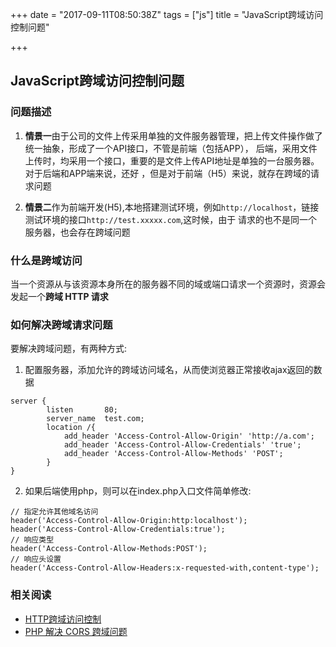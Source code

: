 +++
date = "2017-09-11T08:50:38Z"
tags = ["js"]
title = "JavaScript跨域访问控制问题"

+++

## JavaScript跨域访问控制问题

### 问题描述

1. **情景一**由于公司的文件上传采用单独的文件服务器管理，把上传文件操作做了统一抽象，形成了一个API接口，不管是前端（包括APP），
   后端，采用文件上传时，均采用一个接口，重要的是文件上传API地址是单独的一台服务器。对于后端和APP端来说，还好
   ，但是对于前端（H5）来说，就存在跨域的请求问题

2. **情景二**作为前端开发(H5),本地搭建测试环境，例如`http://localhost`，链接测试环境的接口`http://test.xxxxx.com`,这时候，由于
   请求的也不是同一个服务器，也会存在跨域问题

### 什么是跨域访问

当一个资源从与该资源本身所在的服务器不同的域或端口请求一个资源时，资源会发起一个**跨域 HTTP 请求**

### 如何解决跨域请求问题

要解决跨域问题，有两种方式:

1. 配置服务器，添加允许的跨域访问域名，从而使浏览器正常接收ajax返回的数据

```
server {
		listen       80;
		server_name  test.com;
		location /{
			add_header 'Access-Control-Allow-Origin' 'http://a.com';
			add_header 'Access-Control-Allow-Credentials' 'true';
			add_header 'Access-Control-Allow-Methods' 'POST';
		}
}
```
2. 如果后端使用php，则可以在index.php入口文件简单修改:

```
// 指定允许其他域名访问
header('Access-Control-Allow-Origin:http:localhost');
header('Access-Control-Allow-Credentials:true');
// 响应类型
header('Access-Control-Allow-Methods:POST');
// 响应头设置
header('Access-Control-Allow-Headers:x-requested-with,content-type');
```

### 相关阅读

- [HTTP跨域访问控制](https://developer.mozilla.org/zh-CN/docs/Web/HTTP/Access_control_CORS)
- [PHP 解决 CORS 跨域问题](http://blog.w2fzu.com/2016/11/21/2016-11-21-PHP-CORS/)









